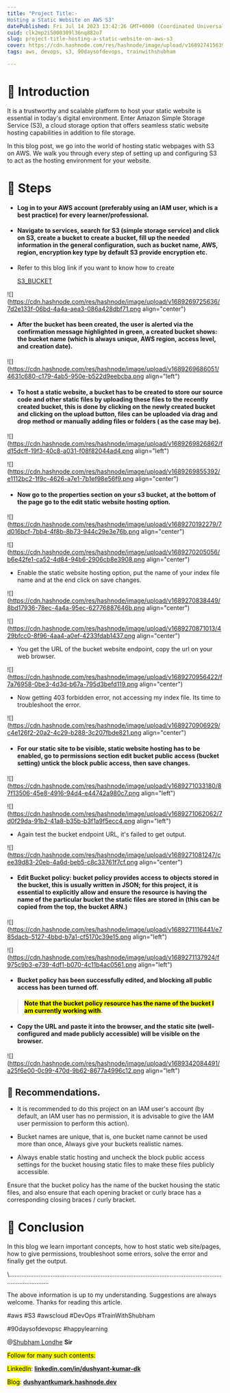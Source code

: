 ```yaml
---
title: "Project Title:-
Hosting a Static Website on AWS S3"
datePublished: Fri Jul 14 2023 13:42:26 GMT+0000 (Coordinated Universal Time)
cuid: clk2mp2i5000309l36nq882o7
slug: project-title-hosting-a-static-website-on-aws-s3
cover: https://cdn.hashnode.com/res/hashnode/image/upload/v1689274156399/9dc85dd3-3000-409b-aed5-7e14aed360e0.png
tags: aws, devops, s3, 90daysofdevops, trainwithshubham

---
```


# **🌟** Introduction

It is a trustworthy and scalable platform to host your static website is essential in today's digital environment. Enter Amazon Simple Storage Service (S3), a cloud storage option that offers seamless static website hosting capabilities in addition to file storage.

In this blog post, we go into the world of hosting static webpages with S3 on AWS. We walk you through every step of setting up and configuring S3 to act as the hosting environment for your website.

# **🌟** Steps

* #### Log in to your AWS account (preferably using an IAM user, which is a best practice) for every learner/professional.
    
* #### Navigate to services, search for S3 (simple storage service) and click on S3, create a bucket to create a bucket, fill up the needed information in the general configuration, such as bucket name, AWS, region, encryption key type by default S3 provide encryption etc.
    
* Refer to this blog link if you want to know how to create
    
    [S3\_BUCKET](https://dushyantkumark.hashnode.dev/aws-s3-simple-storage-service-with-handson-lab)
    

![](https://cdn.hashnode.com/res/hashnode/image/upload/v1689269725636/7d2e133f-06bd-4a4a-aea3-086a428dbf71.png align="center")

* #### After the bucket has been created, the user is alerted via the confirmation message highlighted in green, a created bucket shows: the bucket name (which is always unique, AWS region, access level, and creation date).
    

![](https://cdn.hashnode.com/res/hashnode/image/upload/v1689269686051/4631c680-c179-4ab5-950e-b522d9eebcba.png align="left")

* #### To host a static website, a bucket has to be created to store our source code and other static files by uploading these files to the recently created bucket, this is done by clicking on the newly created bucket and clicking on the upload button, files can be uploaded via drag and drop method or manually adding files or folders ( as the case may be).
    

![](https://cdn.hashnode.com/res/hashnode/image/upload/v1689269826862/fd15dcff-19f3-40c8-a031-f08f82044ad4.png align="left")

![](https://cdn.hashnode.com/res/hashnode/image/upload/v1689269855392/e1112bc2-1f9c-4626-a7e1-7b1ef98e56f9.png align="center")

* #### Now go to the properties section on your s3 bucket, at the bottom of the page go to the edit static website hosting option.
    

![](https://cdn.hashnode.com/res/hashnode/image/upload/v1689270192279/7d016bcf-7bb4-4f8b-8b73-944c29e3e76b.png align="center")

![](https://cdn.hashnode.com/res/hashnode/image/upload/v1689270205056/b6e42fe1-ca52-4d84-94b6-2906cb8e3908.png align="center")

* Enable the static website hosting option, put the name of your index file name and at the end click on save changes.
    

![](https://cdn.hashnode.com/res/hashnode/image/upload/v1689270838449/8bd17936-78ec-4a4a-95ec-62776887646b.png align="center")

![](https://cdn.hashnode.com/res/hashnode/image/upload/v1689270871013/429bfcc0-8f96-4aa4-a0ef-4233fdab1437.png align="center")

* You get the URL of the bucket website endpoint, copy the url on your web browser.
    

![](https://cdn.hashnode.com/res/hashnode/image/upload/v1689270956422/f7a76958-0be3-4d3d-b67a-795d3befd119.png align="center")

* Now getting 403 forbidden error, not accessing my index file. Its time to troubleshoot the error.
    

![](https://cdn.hashnode.com/res/hashnode/image/upload/v1689270906929/c4e126f2-20a2-4c29-b288-3c207fbde821.png align="center")

* #### For our static site to be visible, static website hosting has to be enabled, go to permissions section edit bucket public access (bucket setting) untick the block public access, then save changes.
    

![](https://cdn.hashnode.com/res/hashnode/image/upload/v1689271033180/87f13506-45e8-4916-94d4-e44742a980c7.png align="left")

![](https://cdn.hashnode.com/res/hashnode/image/upload/v1689271062062/7d0f29da-91b2-41a8-b35b-b3f1a9f5ecc4.png align="left")

* Again test the bucket endpoint URL, it's failed to get output.
    

![](https://cdn.hashnode.com/res/hashnode/image/upload/v1689271081247/cee39d83-20eb-4a6d-beb5-c8c33761f7cf.png align="center")

* #### Edit Bucket policy: bucket policy provides access to objects stored in the bucket, this is usually written in JSON; for this project, it is essential to explicitly allow and ensure the resource is having the name of the particular bucket the static files are stored in (this can be copied from the top, the bucket ARN.)
    

![](https://cdn.hashnode.com/res/hashnode/image/upload/v1689271116441/e785dacb-5127-4bbd-b7a1-cf5170c39e15.png align="left")

![](https://cdn.hashnode.com/res/hashnode/image/upload/v1689271137924/f975c9b3-e739-4df1-b070-4c11b4ac0561.png align="left")

* #### Bucket policy has been successfully edited, and blocking all public access has been turned off.
    

> #### <mark>Note that the bucket policy resource has the name of the bucket I am currently working with</mark>.

* #### Copy the URL and paste it into the browser, and the static site (well-configured and made publicly accessible) will be visible on the browser.
    

![](https://cdn.hashnode.com/res/hashnode/image/upload/v1689342084491/a25f6e00-0c99-470d-9b62-8677a4996c12.png align="left")

## **🌟 Recommendations.**

* It is recommended to do this project on an IAM user's account (by default, an IAM user has no permission, it is advisable to give the IAM user permission to perform this action).
    
* Bucket names are unique, that is, one bucket name cannot be used more than once, Always give your buckets realistic names.
    
* Always enable static hosting and uncheck the block public access settings for the bucket housing static files to make these files publicly accessible.
    

Ensure that the bucket policy has the name of the bucket housing the static files, and also ensure that each opening bracket or curly brace has a corresponding closing braces / curly bracket.

# **🌟** Conclusion

In this blog we learn important concepts, how to host static web site/pages, how to give permissions, troubleshoot some errors, solve the error and finally get the output.

\\...................................................................................................................................................

The above information is up to my understanding. Suggestions are always welcome. Thanks for reading this article.

#aws #S3 #awscloud #DevOps #TrainWithShubham

#90daysofdevopsc #happylearning

@[Shubham Londhe](@TrainWithShubham) **Sir**

<mark>Follow for many such contents:</mark>

<mark>LinkedIn</mark>: [**linkedin.com/in/dushyant-kumar-dk**](http://linkedin.com/in/dushyant-kumar-dk)

<mark>Blog</mark>: [**dushyantkumark.hashnode.dev**](http://dushyantkumark.hashnode.dev)